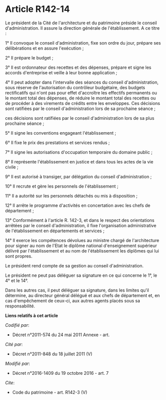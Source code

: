 # Article R142-14

Le président de la Cité de l'architecture et du patrimoine préside le conseil d'administration. Il assure la direction
générale de l'établissement. A ce titre : 

1° Il convoque le conseil d'administration, fixe son ordre du jour, prépare ses délibérations et en assure l'exécution ; 

2° Il prépare le budget ; 

3° Il est ordonnateur des recettes et des dépenses, prépare et signe les accords d'entreprise et veille à leur bonne
application ; 

4° Il peut adopter dans l'intervalle des séances du conseil d'administration, sous réserve de l'autorisation du contrôleur
budgétaire, des budgets rectificatifs qui n'ont pas pour effet d'accroître les effectifs permanents ou le montant total des
dépenses, de réduire le montant total des recettes ou de procéder à des virements de crédits entre les enveloppes. Ces
décisions sont ratifiées par le conseil d'administration lors de sa prochaine séance ; 

ces décisions sont ratifiées par le conseil d'administration lors de sa plus prochaine séance ; 

5° Il signe les conventions engageant l'établissement ; 

6° Il fixe le prix des prestations et services rendus ; 

7° Il signe les autorisations d'occupation temporaire du domaine public ; 

8° Il représente l'établissement en justice et dans tous les actes de la vie civile ; 

9° Il est autorisé à transiger, par délégation du conseil d'administration ; 

10° Il recrute et gère les personnels de l'établissement ; 

11° Il a autorité sur les personnels détachés ou mis à disposition ; 

12° Il arrête le programme d'activités en concertation avec les chefs de département ; 

13° Conformément à l'article R. 142-3, et dans le respect des orientations arrêtées par le conseil d'administration, il fixe
l'organisation administrative de l'établissement en départements et services ; 

14° Il exerce les compétences dévolues au ministre chargé de l'architecture pour signer au nom de l'Etat le diplôme national
d'enseignement supérieur délivré par l'établissement et au nom de l'établissement les diplômes qui lui sont propres. 

Le président rend compte de sa gestion au conseil d'administration. 

Le président ne peut pas déléguer sa signature en ce qui concerne le 1°, le 4° et le 14°. 

Dans les autres cas, il peut déléguer sa signature, dans les limites qu'il détermine, au directeur général délégué et aux
chefs de département et, en cas d'empêchement de ceux-ci, aux autres agents placés sous sa responsabilité.

**Liens relatifs à cet article**

_Codifié par_:

  - Décret n°2011-574 du 24 mai 2011 Annexe - art.

_Cité par_:

  - Décret n°2011-848 du 18 juillet 2011 (V)

_Modifié par_:

  - Décret n°2016-1409 du 19 octobre 2016 - art. 7

_Cite_:

  - Code du patrimoine - art. R142-3 (V)
